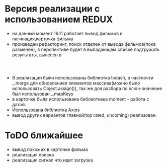 # Версия реализации с использованием REDUX
<ul>
<li>на данный момент 16.11 работает вывод фильмов и пагинация,карточка фильма</li>
<li>произведен рефакторинг, поиск отделен от вывода фильмов(пока размечен), в перспективе будет в выпадающем списке подгружать результаты, вынесен в <header> </li>
<li>В реализации были использованы библиотка lodash, в частночти _.merge для обновлениея элементов массива(можно было использовать Object.assign()), так же для разбора по ключ-значение был использован _.mapKeys</li>
<li>в карточке была использована библиоткека moment - работа с датой. </li>
<li>Использована библиотка Axios</li>
<li>вывод других вариантов главной(top rated, uncoming) реализован.</li>
</ul>


# ToDO ближайшее
<ul>
<li>вывод похожих в карточке фильма</li>
<li>реализация поиска</li>
<li>реализация сигнал что идет загрузка</li>
</ul>



 
